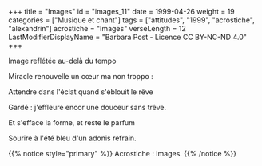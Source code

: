 +++
title = "Images"
id = "images_11"
date = 1999-04-26
weight = 19
categories = ["Musique et chant"]
tags = ["attitudes", "1999", "acrostiche", "alexandrin"]
acrostiche = "Images"
verseLength = 12
LastModifierDisplayName = "Barbara Post - Licence CC BY-NC-ND 4.0"
+++

Image reflétée au-delà du tempo

Miracle renouvelle un cœur ma non troppo :

Attendre dans l'éclat quand s'éblouit le rêve

Gardé : j'effleure encor une douceur sans trêve.

Et s'efface la forme, et reste le parfum

Sourire à l'été bleu d'un adonis refrain.

{{% notice style="primary" %}}
Acrostiche : Images.
{{% /notice %}}
